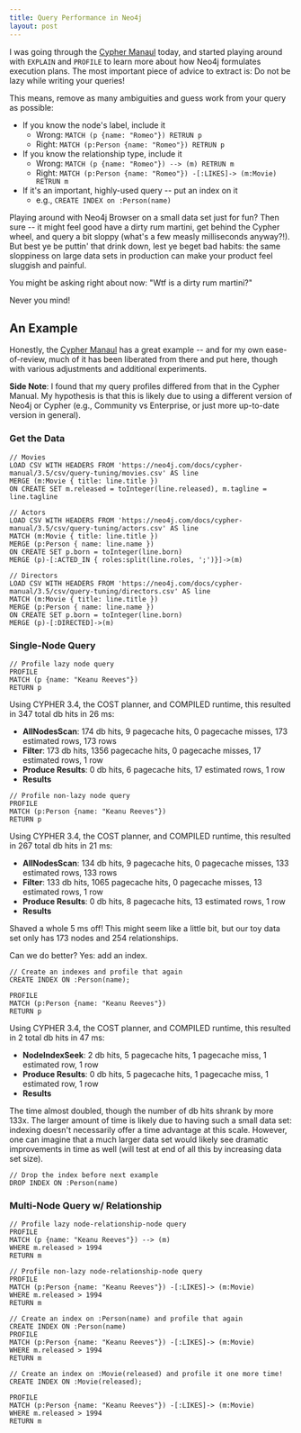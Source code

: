 ```yaml
---
title: Query Performance in Neo4j
layout: post
---
```


I was going through the [Cypher Manaul](https://neo4j.com/docs/cypher-manual/current/query-tuning) today, and
started playing around with `EXPLAIN` and `PROFILE` to learn more about how Neo4j formulates execution
plans.  The most important piece of advice to extract is: Do not be lazy while writing your queries!  

This means, remove as many ambiguities and guess work from your query as possible:
* If you know the node's label, include it
  - Wrong: `MATCH (p {name: "Romeo"}) RETRUN p`
  - Right: `MATCH (p:Person {name: "Romeo"}) RETRUN p`
* If you know the relationship type, include it
  - Wrong: `MATCH (p {name: "Romeo"}) --> (m) RETRUN m`
  - Right: `MATCH (p:Person {name: "Romeo"}) -[:LIKES]-> (m:Movie) RETRUN m`
* If it's an important, highly-used query -- put an index on it
  - e.g., `CREATE INDEX on :Person(name)`

Playing around with Neo4j Browser on a small data set just for fun? Then sure -- it might feel good have a dirty rum 
martini, get behind the Cypher wheel, and query a bit sloppy (what's a few measly milliseconds anyway?!).  But best ye be 
puttin' that drink down, lest ye beget bad habits: the same sloppiness on large data sets in production can make your 
product feel sluggish and painful.  

You might be asking right about now: "Wtf is a dirty rum martini?" 

Never you mind!

## An Example
Honestly, the [Cypher Manaul](https://neo4j.com/docs/cypher-manual/current/query-tuning) has
a great example -- and for my own ease-of-review, much of it has been liberated from there and put 
here, though with various adjustments and additional experiments.  

**Side Note**: I found that my query profiles differed from that in the Cypher Manual.  My hypothesis is
that this is likely due to using a different version of Neo4j or Cypher (e.g., Community vs Enterprise, or just
more up-to-date version in general).

### Get the Data
```
// Movies
LOAD CSV WITH HEADERS FROM 'https://neo4j.com/docs/cypher-manual/3.5/csv/query-tuning/movies.csv' AS line
MERGE (m:Movie { title: line.title })
ON CREATE SET m.released = toInteger(line.released), m.tagline = line.tagline

// Actors
LOAD CSV WITH HEADERS FROM 'https://neo4j.com/docs/cypher-manual/3.5/csv/query-tuning/actors.csv' AS line
MATCH (m:Movie { title: line.title })
MERGE (p:Person { name: line.name })
ON CREATE SET p.born = toInteger(line.born)
MERGE (p)-[:ACTED_IN { roles:split(line.roles, ';')}]->(m)

// Directors
LOAD CSV WITH HEADERS FROM 'https://neo4j.com/docs/cypher-manual/3.5/csv/query-tuning/directors.csv' AS line
MATCH (m:Movie { title: line.title })
MERGE (p:Person { name: line.name })
ON CREATE SET p.born = toInteger(line.born)
MERGE (p)-[:DIRECTED]->(m)
```

### Single-Node Query
```
// Profile lazy node query
PROFILE
MATCH (p {name: "Keanu Reeves"}) 
RETURN p
```

Using CYPHER 3.4, the COST planner, and COMPILED runtime, this resulted in 347 total db hits in 26 ms:
  * **AllNodesScan**: 174 db hits, 9 pagecache hits, 0 pagecache misses, 173 estimated rows, 173 rows
  * **Filter**: 173 db hits, 1356 pagecache hits, 0 pagecache misses, 17 estimated rows, 1 row
  * **Produce Results**: 0 db hits, 6 pagecache hits, 17 estimated rows, 1 row
  * **Results**

```
// Profile non-lazy node query
PROFILE
MATCH (p:Person {name: "Keanu Reeves"}) 
RETURN p
```

Using CYPHER 3.4, the COST planner, and COMPILED runtime, this resulted in 267 total db hits in 21 ms:
  * **AllNodesScan**: 134 db hits, 9 pagecache hits, 0 pagecache misses, 133 estimated rows, 133 rows
  * **Filter**: 133 db hits, 1065 pagecache hits, 0 pagecache misses, 13 estimated rows, 1 row
  * **Produce Results**: 0 db hits, 8 pagecache hits, 13 estimated rows, 1 row
  * **Results**
  
Shaved a whole 5 ms off!  This might seem like a little bit, but our toy data set only has 173 nodes and 
254 relationships.  

Can we do better?  Yes: add an index.

```
// Create an indexes and profile that again
CREATE INDEX ON :Person(name);

PROFILE
MATCH (p:Person {name: "Keanu Reeves"}) 
RETURN p
```

Using CYPHER 3.4, the COST planner, and COMPILED runtime, this resulted in 2 total db hits in 47 ms:
  * **NodeIndexSeek**: 2 db hits, 5 pagecache hits, 1 pagecache miss, 1 estimated row, 1 row
  * **Produce Results**: 0 db hits, 5 pagecache hits, 1 pagecache miss, 1 estimated row, 1 row
  * **Results**

The time almost doubled, though the number of db hits shrank by more 133x.  The larger amount of time
is likely due to having such a small data set: indexing doesn't necessarily offer a time advantage at this
scale.  However, one can imagine that a much larger data set would likely see dramatic improvements
in time as well (will test at end of all this by increasing data set size).

```
// Drop the index before next example
DROP INDEX ON :Person(name)
```

### Multi-Node Query w/ Relationship
```
// Profile lazy node-relationship-node query
PROFILE
MATCH (p {name: "Keanu Reeves"}) --> (m) 
WHERE m.released > 1994
RETURN m
```

```
// Profile non-lazy node-relationship-node query
PROFILE
MATCH (p:Person {name: "Keanu Reeves"}) -[:LIKES]-> (m:Movie) 
WHERE m.released > 1994
RETURN m
```

```
// Create an index on :Person(name) and profile that again
CREATE INDEX ON :Person(name)
PROFILE
MATCH (p:Person {name: "Keanu Reeves"}) -[:LIKES]-> (m:Movie) 
WHERE m.released > 1994
RETURN m
```

```
// Create an index on :Movie(released) and profile it one more time!
CREATE INDEX ON :Movie(released);

PROFILE
MATCH (p:Person {name: "Keanu Reeves"}) -[:LIKES]-> (m:Movie) 
WHERE m.released > 1994
RETURN m
```



